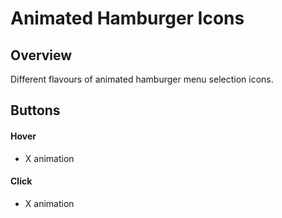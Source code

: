 # Animated Hamburger Icons

## Overview

Different flavours of animated hamburger menu selection icons. 

## Buttons
#### Hover
- X animation

#### Click
- X animation

